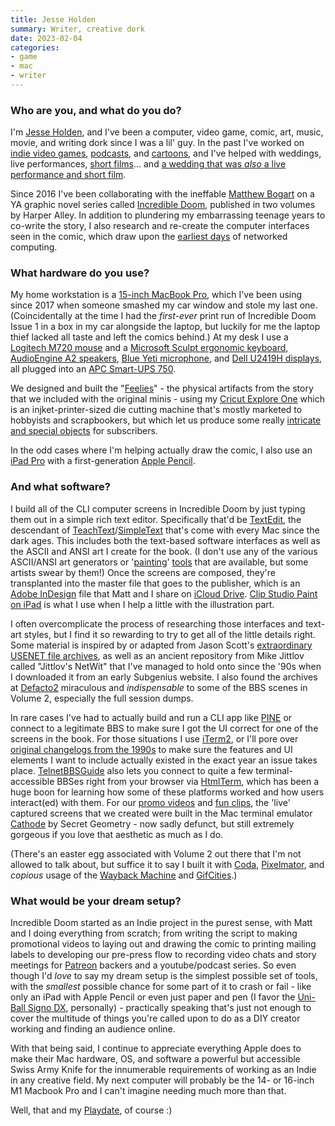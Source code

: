 ```yaml
---
title: Jesse Holden
summary: Writer, creative dork
date: 2023-02-04
categories:
- game
- mac
- writer
---
```


### Who are you, and what do you do?

I'm [Jesse Holden](http://jesseholden.com/ "Jesse's website."), and I've been a computer, video game, comic, art, music, movie, and writing dork since I was a lil' guy. In the past I've worked on [indie video games](http://www.sleazywizard.com/ "Jesse and Eran's little game dev group."), [podcasts](https://streampdx.com/ "A podcast news and guide site."), and [cartoons](https://www.youtube.com/watch?v=fT5fDCt_9V4 "A YouTube video of Jesse's coffee cartoon."), and I've helped with weddings, live performances, [short films](https://vimeo.com/236347940/ "A Vimeo video asking people about getting online in the '90s.")... and [a wedding that was _also_ a live performance and short film](https://vimeo.com/45304002 "A Vimeo video of a live performance cum wedding.").

Since 2016 I've been collaborating with the ineffable [Matthew Bogart](https://www.matthewbogart.net/ "Matthew's website.") on a YA graphic novel series called [Incredible Doom](https://www.incredibledoom.com/ "A comic about growing up online in the '90s."), published in two volumes by Harper Alley. In addition to plundering my embarrassing teenage years to co-write the story, I also research and re-create the computer interfaces seen in the comic, which draw upon the [earliest days](http://www.bbsdocumentary.com/ "A documentary about bulletin boards.") of networked computing.

### What hardware do you use?

My home workstation is a [15-inch MacBook Pro][macbook-pro], which I've been using since 2017 when someone smashed my car window and stole my last one. (Coincidentally at the time I had the _first-ever_ print run of Incredible Doom Issue 1 in a box in my car alongside the laptop, but luckily for me the laptop thief lacked all taste and left the comics behind.) At my desk I use a [Logitech M720 mouse][m720-triathlon] and a [Microsoft Sculpt ergonomic keyboard][sculpt-ergonomic-keyboard], [AudioEngine A2 speakers][a2-plus], [Blue Yeti microphone][yeti], and [Dell U2419H displays][u2419h], all plugged into an [APC Smart-UPS 750][smt750c].

We designed and built the "[Feelies](https://www.incredibledoom.com/news/2018/1/12/announcing-feelies "A post about the feelies included with mini issues of Incredible Doom.")" - the physical artifacts from the story that we included with the original minis - using my [Cricut Explore One][explore] which is an injket-printer-sized die cutting machine that's mostly marketed to hobbyists and scrapbookers, but which let us produce some really [intricate and special objects](https://www.youtube.com/watch?v=ZWevJpKMHAk "A YouTubge video showing some of the Incredible Doom feelies.") for subscribers.

In the odd cases where I'm helping actually draw the comic, I also use an [iPad Pro][ipad-pro] with a first-generation [Apple Pencil][pencil].

### And what software?

I build all of the CLI computer screens in Incredible Doom by just typing them out in a simple rich text editor. Specifically that'd be [TextEdit][], the descendant of [TeachText][]/[SimpleText][] that's come with every Mac since the dark ages. This includes both the text-based software interfaces as well as the ASCII and ANSI art I create for the book. (I don't use any of the various ASCII/ANSI art generators or '[painting][rexpaint]' [tools][jave] that are available, but some artists swear by them!) Once the screens are composed, they're transplanted into the master file that goes to the publisher, which is an [Adobe InDesign][indesign] file that Matt and I share on [iCloud Drive][icloud-drive]. [Clip Studio Paint on iPad][clip-studio-paint-ios] is what I use when I help a little with the illustration part.

I often overcomplicate the process of researching those interfaces and text-art styles, but I find it so rewarding to try to get all of the little details right. Some material is inspired by or adapted from Jason Scott's [extraordinary USENET file archives](http://textfiles.com/ "An archive of files from Usenet."), as well as an ancient repository from Mike Jittlov called "Jittlov's NetWit" that I've managed to hold onto since the '90s when I downloaded it from an early Subgenius website. I also found the archives at [Defacto2](https://defacto2.net/ "An archive of PC hacking/warez history.") miraculous and _indispensable_ to some of the BBS scenes in Volume 2, especially the full session dumps.

In rare cases I've had to actually build and run a CLI app like [PINE][] or connect to a legitimate BBS to make sure I got the UI correct for one of the screens in the book. For those situations I use [iTerm2][], or I'll pore over [original changelogs from the 1990s](https://web.archive.org/web/20051125141739/http://www.washington.edu/pine/changes.html "An archived version of Pine's changelogs.") to make sure the features and UI elements I want to include actually existed in the exact year an issue takes place. [TelnetBBSGuide](https://www.telnetbbsguide.com/ "A directory of Internet-accessible BBSes.") also lets you connect to quite a few terminal-accessible BBSes right from your browser via [HtmlTerm](https://www.digitaldial.us/fterm/Example_HtmlTerm.html "A web-based BBS terminal."), which has been a huge boon for learning how some of these platforms worked and how users interact(ed) with them. For our [promo videos](https://www.youtube.com/watch?v=KtNKxY6im1Y "A YouTube promotional video for Incredible Doom.") and [fun clips](https://www.youtube.com/c/MatthewBogart "Matthew's YouTube account."), the 'live' captured screens that we created were built in the Mac terminal emulator [Cathode][] by Secret Geometry - now sadly defunct, but still extremely gorgeous if you love that aesthetic as much as I do. 

(There's an easter egg associated with Volume 2 out there that I'm not allowed to talk about, but suffice it to say I built it with [Coda][], [Pixelmator][], and _copious_ usage of the [Wayback Machine][wayback-machine] and [GifCities][].)

### What would be your dream setup?

Incredible Doom started as an Indie project in the purest sense, with Matt and I doing everything from scratch; from writing the script to making promotional videos to laying out and drawing the comic to printing mailing labels to developing our pre-press flow to recording video chats and story meetings for [Patreon][] backers and a youtube/podcast series.  So even though I'd _love_ to say my dream setup is the simplest possible set of tools, with the _smallest_ possible chance for some part of it to crash or fail - like only an iPad with Apple Pencil or even just paper and pen (I favor the [Uni-Ball Signo DX][signo-dx], personally) - practically speaking that's just not enough to cover the multitude of things you're called upon to do as a DIY creator working and finding an audience online.


With that being said, I continue to appreciate everything Apple does to make their Mac hardware, OS, and software a powerful but accessible Swiss Army Knife for the innumerable requirements of working as an Indie in any creative field.  My next computer will probably be the 14- or 16-inch M1 Macbook Pro and I can't imagine needing much more than that.

Well, that and my [Playdate][], of course :)

[a2-plus]: https://audioengineusa.com/shop/factory-refurbished/a2-powered-speakers-refurbished/ "Desktop speakers."
[cathode]: https://web.archive.org/web/20110124124039/http://www.secretgeometry.com:80/apps/cathode/ "An terminal app that mimicked old terminal screens."
[clip-studio-paint-ios]: https://itunes.apple.com/us/app/clip-studio-paint-for-manga/id1262985592 "A drawing app focused on manga."
[coda]: https://panic.com/coda/ "A single-window HTML/web tool for the Mac."
[explore]: https://cricut.com/en-us/cricut-explore "A die cutting machine."
[gifcities]: https://gifcities.org/ "A GeoCities GIF search engine."
[icloud-drive]: https://www.apple.com/icloud/icloud-drive/ "An online document storage service."
[indesign]: https://www.adobe.com/products/indesign.html "A desktop/web publishing application."
[ipad-pro]: https://en.wikipedia.org/wiki/IPad_Pro "An iOS tablet."
[iterm2]: https://iterm2.com/ "An alternative terminal application for Mac OS X."
[jave]: http://jave.de/ "An ASCII art editor."
[m720-triathlon]: https://www.logitech.com/en-us/product/m720-triathlon?crid=7 "A wireless multi-device mouse."
[macbook-pro]: https://www.apple.com/macbook-pro/ "A laptop."
[patreon]: https://www.patreon.com/ "A service for offering patronage to people online."
[pencil]: https://www.fiftythree.com/pencil "An iPad stylus."
[pine]: http://www.washington.edu/pine/ "A terminal email/news client."
[pixelmator]: https://www.pixelmator.com/mac/ "An image editor for the Mac."
[playdate]: https://play.date/ "A portable game console with a crank."
[rexpaint]: https://www.gridsagegames.com/rexpaint/ "An ASCII art painting program."
[sculpt-ergonomic-keyboard]: http://www.microsoft.com/hardware/en-us/b/sculpt-ergonomic-keyboard-for-business/5KV-00001 "An ergonomic keyboard."
[signo-dx]: https://uniballco.com/products/signo-dx-gel-pens "A gel pen."
[simpletext]: https://en.wikipedia.org/wiki/SimpleText "A text editor included with earlier versions of Mac OS."
[smt750c]: https://www.apc.com/us/en/product/SMT750C/apc-smartups-line-interactive-750va-tower-120v-6x-nema-515r-outlets-smartconnect-port+smartslot-avr-lcd/ "A UPS."
[teachtext]: https://en.wikipedia.org/wiki/TeachText "A text editor included with System 7.1."
[textedit]: http://web.archive.org/web/20200525165141/https://support.apple.com/en-us/HT2523 "A text editor included with Mac OS X."
[u2419h]: https://www.dell.com/en-us/shop/cty/pdp/spd/dell-u2419h-monitor "A 24 inch monitor."
[wayback-machine]: http://archive.org/web/web.php "A service for pulling up archived copies of websites."
[yeti]: http://bluemic.com/yeti/ "A USB microphone."
